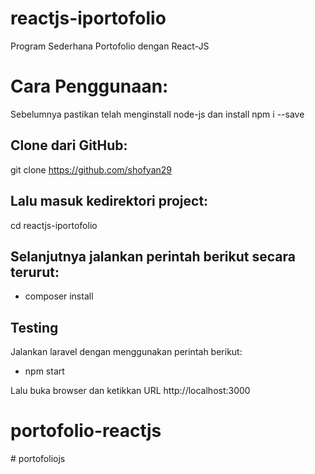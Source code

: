 # reactjs-iportofolio
Program Sederhana Portofolio dengan React-JS

# Cara Penggunaan:
Sebelumnya pastikan telah menginstall node-js dan install npm i --save

## Clone dari GitHub:
git clone https://github.com/shofyan29

## Lalu masuk kedirektori project:
cd reactjs-iportofolio

## Selanjutnya jalankan perintah berikut secara terurut:
- composer install

## Testing
Jalankan laravel dengan menggunakan perintah berikut:
- npm start

Lalu buka browser dan ketikkan URL http://localhost:3000
# portofolio-reactjs
#   p o r t o f o l i o j s  
 